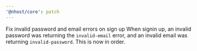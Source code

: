 ```yaml
---
'@nhost/core': patch
---
```


Fix invalid password and email errors on sign up
When signin up, an invalid password was returning the `invalid-email` error, and an invalid email was returning `invalid-password`.
This is now in order.
